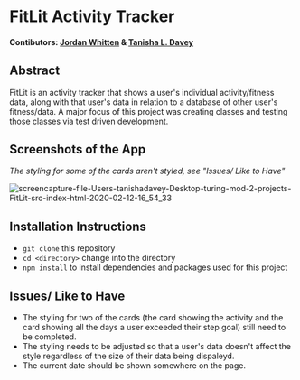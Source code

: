 # FitLit Activity Tracker
#### Contibutors: [Jordan Whitten](https://github.com/jordanwa1947) & [Tanisha L. Davey](https://github.com/jordanwa1947/FitLit/commits?author=tanishalatoya)
## Abstract
FitLit is an activity tracker that shows a user's individual activity/fitness data, along with that user's data in relation to a database of other user's fitness/data. A major focus of this project was creating classes and testing those classes via test driven development.

## Screenshots of the App
 _The styling for some of the cards aren't styled, see "Issues/ Like to Have"_

![screencapture-file-Users-tanishadavey-Desktop-turing-mod-2-projects-FitLit-src-index-html-2020-02-12-16_54_33](https://user-images.githubusercontent.com/41553045/74388360-7629e600-4db8-11ea-95b5-ee72ba8bf50d.png)


## Installation Instructions
* `git clone` this repository
* `cd <directory>` change into the directory
* `npm install` to install dependencies and packages used for this project

## Issues/ Like to Have
* The styling for two of the cards (the card showing the activity and the card showing all the days a user exceeded their step goal) still need to be completed. 
* The styling needs to be adjusted so that a user's data doesn't affect the style regardless of the size of their data being dispaleyd.
* The current date should be shown somewhere on the page.
